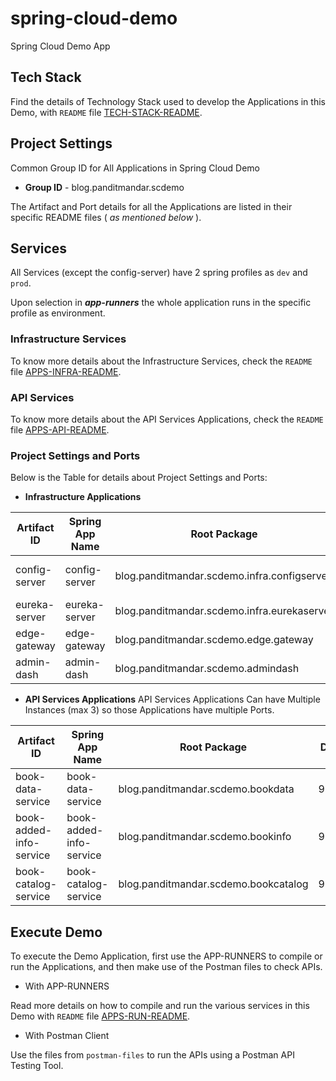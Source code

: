 # spring-cloud-demo
Spring Cloud Demo App


## Tech Stack
Find the details of Technology Stack used to develop the Applications in this Demo, with ```README``` file [TECH-STACK-README](docs/README.md).


## Project Settings
Common Group ID for All Applications in Spring Cloud Demo

 - **Group ID** - blog.panditmandar.scdemo

The Artifact and Port details for all the Applications are listed in their specific README files ( _as mentioned below_ ).


## Services
All Services (except the config-server) have 2 spring profiles as ```dev``` and ```prod```.

Upon selection in **_app-runners_** the whole application runs in the specific profile as  environment.


### Infrastructure Services
To know more details about the Infrastructure Services, check the ```README``` file [APPS-INFRA-README](apps-infra/README.md).


### API Services
To know more details about the API Services Applications, check the ```README``` file [APPS-API-README](apps-api/README.md).


### Project Settings and Ports
Below is the Table for details about Project Settings and Ports:

 - **Infrastructure Applications**

| **Artifact ID** | **Spring App Name** | **Root Package** | **Dev Port** | **Live Port** |
| ---------- | ---------- | ---------- | ---------- | ---------- |
| config-server | config-server | blog.panditmandar.scdemo.infra.configserver | 8888 | same as Dev |
| eureka-server | eureka-server | blog.panditmandar.scdemo.infra.eurekaserver | 9761 | 8761 |
| edge-gateway | edge-gateway | blog.panditmandar.scdemo.edge.gateway | 9050 | 8250 |
| admin-dash | admin-dash | blog.panditmandar.scdemo.admindash | 9090 | 8290 |


 - **API Services Applications**
API Services Applications Can have Multiple Instances (max 3) so those Applications have multiple Ports.
 
| **Artifact ID** | **Spring App Name** | **Root Package** | **Dev Port** | **Live Port** |
| ---------- | ---------- | ---------- | ---------- | ---------- |
| book-data-service | book-data-service | blog.panditmandar.scdemo.bookdata | 9081/2/3 | 8281/2/3 |
| book-added-info-service | book-added-info-service | blog.panditmandar.scdemo.bookinfo | 9071/2/3 | 8271/2/3 |
| book-catalog-service | book-catalog-service | blog.panditmandar.scdemo.bookcatalog | 9061/2/3 | 8261/2/3 |


## Execute Demo
To execute the Demo Application, first use the APP-RUNNERS to compile or run the Applications, and then make use of the Postman files to check APIs.

 - With APP-RUNNERS

Read more details on how to compile and run the various services in this Demo with ```README``` file [APPS-RUN-README](app-runners/README.md).


 - With Postman Client

Use the files from ```postman-files``` to run the APIs using a Postman API Testing Tool.
